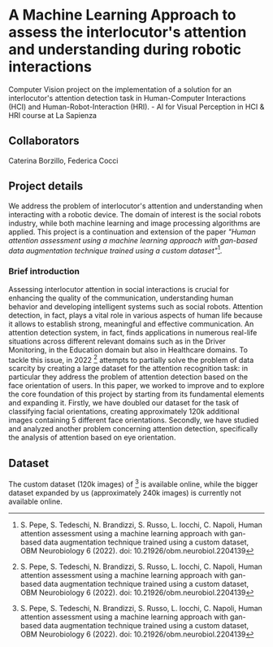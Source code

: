 # A Machine Learning Approach to assess the interlocutor's attention and understanding during robotic interactions

Computer Vision project on the implementation of a solution for an interlocutor's attention detection task in Human-Computer Interactions (HCI) and Human-Robot-Interaction (HRI). - AI for Visual Perception in HCI & HRI course at La Sapienza

## Collaborators
Caterina Borzillo, Federica Cocci

## Project details
We address the problem of interlocutor's attention and understanding when interacting with a robotic device. The domain of interest is the social robots industry, while both machine learning and image processing algorithms are applied. This project is a continuation and extension of the paper *"Human attention assessment using a machine learning approach with gan-based data augmentation technique trained using a custom dataset"*[^1].

### Brief introduction
Assessing interlocutor attention in social interactions is crucial for enhancing the quality of the communication, understanding human behavior and developing intelligent systems such as social robots. Attention detection, in fact, plays a vital role in various aspects of human life because it allows to establish strong, meaningful and effective communication. An attention detection system, in fact, finds applications in numerous real-life situations across different relevant domains such as in the Driver Monitoring, in the Education domain but also in Healthcare domains. 
To tackle this issue, in 2022 [^1] attempts to partially solve the problem of data scarcity by creating a large dataset for the attention recognition task: in particular they address the problem of attention detection based on the face orientation of users. In this paper, we worked to improve and to explore the core foundation of this project by starting from its fundamental elements and expanding it. Firstly, we have doubled our dataset for the task of classifying facial orientations, creating approximately 120k additional images containing 5 different face orientations. Secondly, we have studied and analyzed another problem concerning attention detection, specifically the analysis of attention based on eye orientation.

## Dataset
The custom dataset (120k images) of [^1] is available online, while the bigger dataset expanded by us (approximately 240k images) is currently not available online. 

[^1]: S. Pepe, S. Tedeschi, N. Brandizzi, S. Russo, L. Iocchi, C. Napoli, Human attention assessment using a machine learning approach with gan-based data augmentation technique trained using a custom dataset, OBM Neurobiology 6 (2022). doi: 10.21926/obm.neurobiol.2204139 